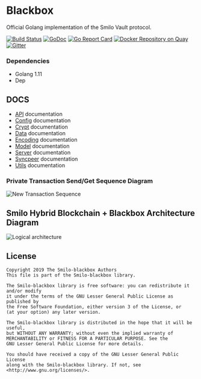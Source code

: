 # Blackbox

Official Golang implementation of the Smilo Vault protocol. 

[![Build Status](https://travis-ci.org/smilofoundation/Smilo-blackbox.svg?branch=master)](https://travis-ci.org/smilofoundation/Smilo-blackbox)
[![GoDoc](https://godoc.org/github.com/smilofoundation/Smilo-blackbox?status.svg)](https://godoc.org/github.com/smilofoundation/Smilo-blackbox)
[![Go Report Card](https://goreportcard.com/badge/github.com/smilofoundation/Smilo-blackbox)](https://goreportcard.com/report/github.com/smilofoundation/Smilo-blackbox)
[![Docker Repository on Quay](https://quay.io/repository/smilo/smilo-blackbox/status "Docker Repository on Quay")](https://quay.io/repository/smilo/smilo-blackbox)
[![Gitter](https://badges.gitter.im/go-smilo/community.svg)](https://gitter.im/go-smilo/community?utm_source=badge&utm_medium=badge&utm_campaign=pr-badge)

### Dependencies
- Golang 1.11
- Dep


## DOCS
* [API](docs/api.md) documentation
* [Config](docs/config.md) documentation
* [Crypt](docs/crypt.md) documentation
* [Data](docs/data.md) documentation
* [Encoding](docs/encoding.md) documentation
* [Model](docs/model.md) documentation
* [Server](docs/server.md) documentation
* [Syncpeer](docs/syncpeer.md) documentation
* [Utils](docs/utils.md) documentation

### Private Transaction Send/Get Sequence Diagram

![New Transaction Sequence](./docs/transaction-sequence-diagram.png)

## Smilo Hybrid Blockchain + Blackbox Architecture Diagram

![Logical architecture](./docs/smilo-architecture.png)


## License

```
Copyright 2019 The Smilo-blackbox Authors
This file is part of the Smilo-blackbox library.

The Smilo-blackbox library is free software: you can redistribute it and/or modify
it under the terms of the GNU Lesser General Public License as published by
the Free Software Foundation, either version 3 of the License, or
(at your option) any later version.

The Smilo-blackbox library is distributed in the hope that it will be useful,
but WITHOUT ANY WARRANTY; without even the implied warranty of
MERCHANTABILITY or FITNESS FOR A PARTICULAR PURPOSE. See the
GNU Lesser General Public License for more details.

You should have received a copy of the GNU Lesser General Public License
along with the Smilo-blackbox library. If not, see <http://www.gnu.org/licenses/>.
```

